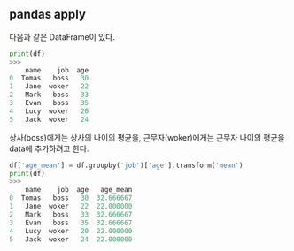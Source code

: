 ## pandas apply 
다음과 같은 DataFrame이 있다.
```python
print(df)
>>>
    name    job  age
0  Tomas   boss   30
1   Jane  woker   22
2   Mark   boss   33
3   Evan   boss   35
4   Lucy  woker   20
5   Jack  woker   24
```
상사(boss)에게는 상사의 나이의 평균을, 근무자(woker)에게는 근무자 나이의 평균을 data에 추가하려고 한다.

```python
df['age_mean'] = df.groupby('job')['age'].transform('mean')
print(df)
>>> 
    name    job  age   age_mean
0  Tomas   boss   30  32.666667
1   Jane  woker   22  22.000000
2   Mark   boss   33  32.666667
3   Evan   boss   35  32.666667
4   Lucy  woker   20  22.000000
5   Jack  woker   24  22.000000
```



